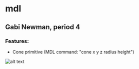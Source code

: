 # mdl
## Gabi Newman, period 4

### Features:
* Cone primitive (MDL command: "cone x y z radius height")

![alt text](https://github.com/gnewman00/graphics-final/blob/master/cone.png "Sample Cone")